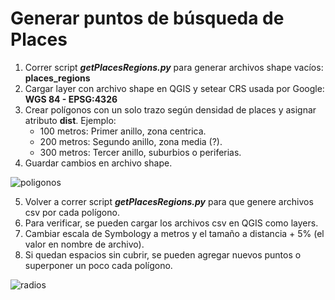 # Generar puntos de búsqueda de Places
1. Correr script ***getPlacesRegions.py*** para generar archivos shape vacíos: **places_regions**
2. Cargar layer con archivo shape en QGIS y setear CRS usada por Google: **WGS 84 - EPSG:4326**
3. Crear polígonos con un solo trazo según densidad de places y asignar atributo **dist**. Ejemplo:
   - 100 metros: Primer anillo, zona centrica.
   - 200 metros: Segundo anillo, zona media (?).
   - 300 metros: Tercer anillo, suburbios o periferias.
4. Guardar cambios en archivo shape.

![poligonos](https://i.imgur.com/5q01kfUl.jpg)

5. Volver a correr script ***getPlacesRegions.py*** para que genere archivos csv por cada polígono.
6. Para verificar, se pueden cargar los archivos csv en QGIS como layers.
7. Cambiar escala de Symbology a metros y el tamaño a distancia + 5% (el valor en nombre de archivo).
8. Si quedan espacios sin cubrir, se pueden agregar nuevos puntos o superponer un poco cada polígono.

![radios](https://i.imgur.com/MsCH5Ehl.jpg)
